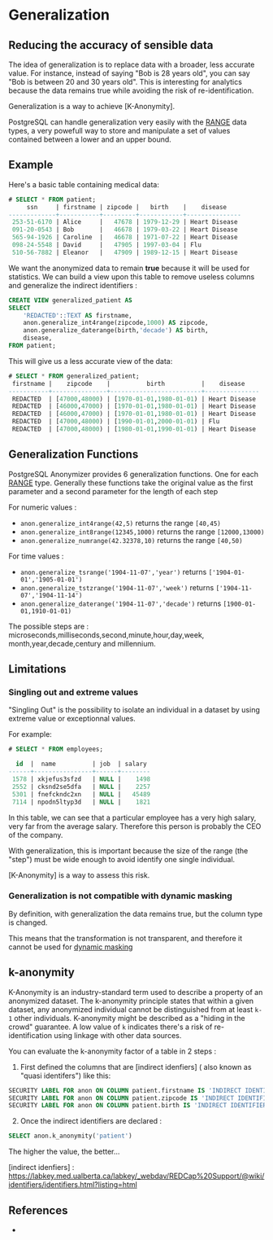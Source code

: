 Generalization
===============================================================================


Reducing the accuracy of sensible data
--------------------------------------------------------------------------------

The idea of generalization is to replace data with a broader, less accurate 
value. For instance, instead of saying "Bob is 28 years old", you can say 
"Bob is between 20 and 30 years old". This is interesting for analytics because
the data remains true while avoiding the risk of re-identification.

Generalization is a way to achieve [K-Anonymity]. 

PostgreSQL can handle generalization very easily with the [RANGE] data types,
a very powefull way to store and manipulate a set of values contained between
a lower and an upper bound.

[K-Anonimity]: #K-Anonymity
[RANGE]: https://www.postgresql.org/docs/current/rangetypes.html


Example
--------------------------------------------------------------------------------

Here's a basic table containing medical data:

```sql
# SELECT * FROM patient;
     ssn     | firstname | zipcode |   birth    |    disease    
-------------+-----------+---------+------------+---------------
 253-51-6170 | Alice     |   47678 | 1979-12-29 | Heart Disease
 091-20-0543 | Bob       |   46678 | 1979-03-22 | Heart Disease
 565-94-1926 | Caroline  |   46678 | 1971-07-22 | Heart Disease
 098-24-5548 | David     |   47905 | 1997-03-04 | Flu
 510-56-7882 | Eleanor   |   47909 | 1989-12-15 | Heart Disease
```

We want the anonymized data to remain **true** because it will be
used for statistics. We can build a view upon this table to remove 
useless columns and generalize the indirect identifiers :

```sql
CREATE VIEW generalized_patient AS
SELECT
    'REDACTED'::TEXT AS firstname,
    anon.generalize_int4range(zipcode,1000) AS zipcode,
    anon.generalize_daterange(birth,'decade') AS birth,
    disease,
FROM patient;
```

This will give us a less accurate view of the data:

```sql
# SELECT * FROM generalized_patient;
 firstname |    zipcode    |          birth          |    disease    
-----------+---------------+-------------------------+---------------
 REDACTED  | [47000,48000) | [1970-01-01,1980-01-01) | Heart Disease
 REDACTED  | [46000,47000) | [1970-01-01,1980-01-01) | Heart Disease
 REDACTED  | [46000,47000) | [1970-01-01,1980-01-01) | Heart Disease
 REDACTED  | [47000,48000) | [1990-01-01,2000-01-01) | Flu
 REDACTED  | [47000,48000) | [1980-01-01,1990-01-01) | Heart Disease
```

Generalization Functions
--------------------------------------------------------------------------------

PostgreSQL Anonymizer provides 6 generalization functions. One for each [RANGE]
type. Generally these functions take the original value as the first parameter 
and a second parameter for the length of each step

For numeric values :

* `anon.generalize_int4range(42,5)` returns the range `[40,45)` 
* `anon.generalize_int8range(12345,1000)` returns the range `[12000,13000)`
* `anon.generalize_numrange(42.32378,10)` returns the range `[40,50)`

For time values : 

* `anon.generalize_tsrange('1904-11-07','year')` returns `['1904-01-01','1905-01-01')`
* `anon.generalize_tstzrange('1904-11-07','week')` returns `['1904-11-07','1904-11-14')` 
* `anon.generalize_daterange('1904-11-07','decade')` returns `[1900-01-01,1910-01-01)`

The possible steps are : microseconds,milliseconds,second,minute,hour,day,week,
month,year,decade,century and millennium. 



Limitations
--------------------------------------------------------------------------------

### Singling out and extreme values

"Singling Out" is the possibility to isolate an	individual in a dataset by using 
extreme value or exceptionnal values. 

For example: 

```sql
# SELECT * FROM employees;

  id  |  name          | job  | salary
------+----------------+------+--------
 1578 | xkjefus3sfzd   | NULL |    1498
 2552 | cksnd2se5dfa   | NULL |    2257
 5301 | fnefckndc2xn   | NULL |   45489
 7114 | npodn5ltyp3d   | NULL |    1821
```

In this table, we can see that a particular employee has a very high salary, 
very far from the average salary. Therefore this person is probably the CEO 
of the company. 

With generalization, this is important because the size of the range (the "step")
must be wide enough to avoid identify one single individual. 

[K-Anonymity] is a way to assess this risk.


### Generalization is not compatible with dynamic masking

By definition, with generalization the data remains true, but the column type 
is changed. 

This means that the transformation is not transparent, and therefore it cannot 
be used for [dynamic masking]

[dynamic masking]: dynamic_masking/

k-anonymity
--------------------------------------------------------------------------------

K-Anonymity is an industry-standard term used to describe a property of an 
anonymized dataset. The k-anonymity principle states that within a 
given dataset, any anonymized individual cannot be distinguished from at 
least `k-1` other individuals. K-anonymity might be described as a "hiding 
in the crowd" guarantee. A low value of `k` indicates there's a risk
of re-identification using linkage with other data sources.

You can evaluate the k-anonymity factor of a table in 2 steps :

1. First defined the columns that are [indirect idenfiers] ( also known
   as "quasi identifers") like this:

```sql
SECURITY LABEL FOR anon ON COLUMN patient.firstname IS 'INDIRECT IDENTIFIER';
SECURITY LABEL FOR anon ON COLUMN patient.zipcode IS 'INDIRECT IDENTIFIER';
SECURITY LABEL FOR anon ON COLUMN patient.birth IS 'INDIRECT IDENTIFIER';
```

2. Once the indirect identifiers are declared :

```sql
SELECT anon.k_anonymity('patient')
```

The higher the value, the better...

[indirect idenfiers] : https://labkey.med.ualberta.ca/labkey/_webdav/REDCap%20Support/@wiki/identifiers/identifiers.html?listing=html

References
--------------------------------------------------------------------------------

* [How Google Anonymizes Data]: https://policies.google.com/technologies/anonymization
